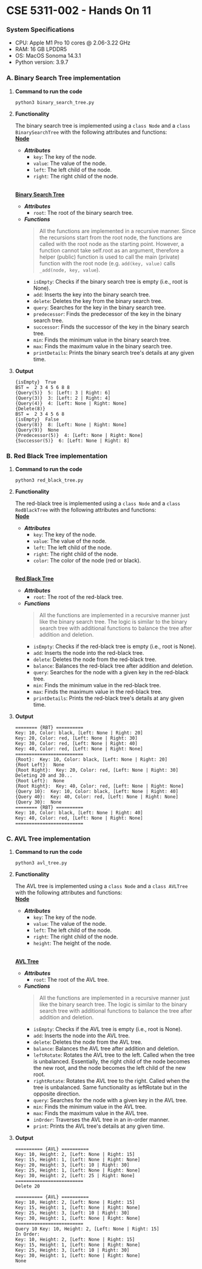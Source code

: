 # CSE 5311-002 - Hands On 11

### __System Specifications__
* CPU: Apple M1 Pro 10 cores @ 2.06-3.22 GHz
* RAM: 16 GB LPDDR5
* OS: MacOS Sonoma 14.3.1
* Python version: 3.9.7

### A. Binary Search Tree implementation 

1. __Command to run the code__
    ```
    python3 binary_search_tree.py
    ```

2. __Functionality__

    The binary search tree is implemented using a `class Node` and a `class BinarySearchTree` with the following attributes and functions:
  <br /><u>**Node**</u>
   * ***Attributes***
        * `key`: The key of the node.
        * `value`: The value of the node.
        * `left`: The left child of the node.
        * `right`: The right child of the node.

    <br /><u>**Binary Search Tree**</u>
    * ***Attributes***
        * `root`: The root of the binary search tree.
    * ***Functions***
        > All the functions are implemented in a recursive manner. Since the recursions start from the root node, the functions are called with the root node as the starting point.
      However, a function cannot take self.root as an argument, therefore a helper (public) function is used to call the main (private) function with the root node (e.g. `add(key, value)` calls `_add(node, key, value`).
        * `isEmpty`: Checks if the binary search tree is empty (i.e., root is None).
        * `add`: Inserts the key into the binary search tree.
        * `delete`: Deletes the key from the binary search tree.
        * `query`: Searches for the key in the binary search tree.
        * `predecessor`: Finds the predecessor of the key in the binary search tree.
        * `successor`: Finds the successor of the key in the binary search tree.
        * `min`: Finds the minimum value in the binary search tree.
        * `max`: Finds the maximum value in the binary search tree.
        * `printDetails`: Prints the binary search tree's details at any given time.
3. __Output__
    ```
    {isEmpty}  True
    BST =  2 3 4 5 6 8 8 
    {Query(5)}  5: [Left: 3 | Right: 6]
    {Query(3)}  3: [Left: 2 | Right: 4]
    {Query(4)}  4: [Left: None | Right: None]
    {Delete(8)} 
    BST =  2 3 4 5 6 8 
    {isEmpty}  False
    {Query(8)}  8: [Left: None | Right: None]
    {Query(9)}  None
    {Predecessor(5)}  4: [Left: None | Right: None]
    {Successor(5)}  6: [Left: None | Right: 8]
    ```


### B. Red Black Tree implementation

1. __Command to run the code__
    ```
    python3 red_black_tree.py
    ```
   
2. __Functionality__
    
    The red-black tree is implemented using a `class Node` and a `class RedBlackTree` with the following attributes and functions:
    <br /><u>**Node**</u>
    * ***Attributes***
        * `key`: The key of the node.
        * `value`: The value of the node.
        * `left`: The left child of the node.
        * `right`: The right child of the node.
        * `color`: The color of the node (red or black).
    
    <br /><u>**Red Black Tree**</u>
    * ***Attributes***
        * `root`: The root of the red-black tree.
    * ***Functions***
        > All the functions are implemented in a recursive manner just like the binary search tree. The logic is similar to the binary search tree with additional functions to balance the tree after addition and deletion.
        * `isEmpty`: Checks if the red-black tree is empty (i.e., root is None).
        * `add`: Inserts the node into the red-black tree.
        * `delete`: Deletes the node from the red-black tree.
        * `balance`: Balances the red-black tree after addition and deletion.
        * `query`: Searches for the node with a given key in the red-black tree.
        * `min`: Finds the minimum value in the red-black tree.
        * `max`: Finds the maximum value in the red-black tree.
        * `printDetails`: Prints the red-black tree's details at any given time.
3. __Output__
    ```
    ======== {RBT} ==========
    Key: 10, Color: black, [Left: None | Right: 20]
    Key: 20, Color: red, [Left: None | Right: 30]
    Key: 30, Color: red, [Left: None | Right: 40]
    Key: 40, Color: red, [Left: None | Right: None]
    =========================
    {Root}:  Key: 10, Color: black, [Left: None | Right: 20]
    {Root Left}:  None
    {Root Right}:  Key: 20, Color: red, [Left: None | Right: 30]
    Deleting 20 and 30...
    {Root Left}:  None
    {Root Right}:  Key: 40, Color: red, [Left: None | Right: None]
    {Query 10}:  Key: 10, Color: black, [Left: None | Right: 40]
    {Query 40}:  Key: 40, Color: red, [Left: None | Right: None]
    {Query 30}:  None
    ======== {RBT} ==========
    Key: 10, Color: black, [Left: None | Right: 40]
    Key: 40, Color: red, [Left: None | Right: None]
    =========================
    ```

### C. AVL Tree implementation

1. __Command to run the code__
    ```
    python3 avl_tree.py
    ```
   
2. __Functionality__
        
    The AVL tree is implemented using a `class Node` and a `class AVLTree` with the following attributes and functions:
    <br /><u>**Node**</u>
    * ***Attributes***
        * `key`: The key of the node.
        * `value`: The value of the node.
        * `left`: The left child of the node.
        * `right`: The right child of the node.
        * `height`: The height of the node.
    
    <br /><u>**AVL Tree**</u>
    * ***Attributes***
        * `root`: The root of the AVL tree.
    * ***Functions***
        > All the functions are implemented in a recursive manner just like the binary search tree. The logic is similar to the binary search tree with additional functions to balance the tree after addition and deletion.
        * `isEmpty`: Checks if the AVL tree is empty (i.e., root is None).
        * `add`: Inserts the node into the AVL tree.
        * `delete`: Deletes the node from the AVL tree.
        * `balance`: Balances the AVL tree after addition and deletion.
        * `leftRotate`: Rotates the AVL tree to the left. Called when the tree is unbalanced. Essentially, the right child of the node becomes the new root, and the node becomes the left child of the new root.
        * `rightRotate`: Rotates the AVL tree to the right. Called when the tree is unbalanced. Same functionality as leftRotate but in the opposite direction.
        * `query`: Searches for the node with a given key in the AVL tree.
        * `min`: Finds the minimum value in the AVL tree.
        * `max`: Finds the maximum value in the AVL tree.
         * `inOrder`: Traverses the AVL tree in an in-order manner.
        * `print`: Prints the AVL tree's details at any given time.
3. __Output__
    ```
    ========== {AVL} ==========
   Key: 10, Height: 2, [Left: None | Right: 15]
   Key: 15, Height: 1, [Left: None | Right: None]
   Key: 20, Height: 3, [Left: 10 | Right: 30]
   Key: 25, Height: 1, [Left: None | Right: None]
   Key: 30, Height: 2, [Left: 25 | Right: None]
   =========================
   Delete 20
   
   ========== {AVL} ==========
   Key: 10, Height: 2, [Left: None | Right: 15]
   Key: 15, Height: 1, [Left: None | Right: None]
   Key: 25, Height: 3, [Left: 10 | Right: 30]
   Key: 30, Height: 1, [Left: None | Right: None]
   =========================
   Query 10 Key: 10, Height: 2, [Left: None | Right: 15]
   In Order: 
   Key: 10, Height: 2, [Left: None | Right: 15]
   Key: 15, Height: 1, [Left: None | Right: None]
   Key: 25, Height: 3, [Left: 10 | Right: 30]
   Key: 30, Height: 1, [Left: None | Right: None]
   None
    ```
